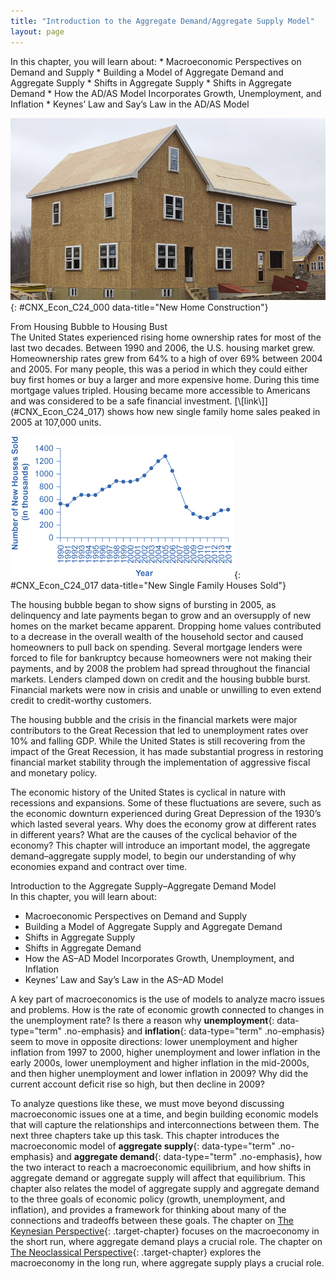 ```yaml
---
title: "Introduction to the Aggregate Demand/Aggregate Supply Model"
layout: page
---
```



<div data-type="abstract" markdown="1">
In this chapter, you will learn about:
* Macroeconomic Perspectives on Demand and Supply
* Building a Model of Aggregate Demand and Aggregate Supply
* Shifts in Aggregate Supply
* Shifts in Aggregate Demand
* How the AD/AS Model Incorporates Growth, Unemployment, and Inflation
* Keynes’ Law and Say’s Law in the AD/AS Model

</div>

<?cnx.eoc class="summary" title="Chapter Review"?>

<?cnx.eoc class="self-check-questions" title="Self-Check Questions"?>

<?cnx.eoc class="review-questions" title="Review Questions"?>

<?cnx.eoc class="critical-thinking" title="Critical Thinking Questions"?>

<?cnx.eoc class="problems" title="Problems"?>

<?cnx.eoc class="references" title="References"?>

 ![This photograph shows a new house under construction.](../resources/CNX_Econ_C24_000.jpg "At the peak of the housing bubble, many people across the country were able to secure the loans necessary to build new houses. (Credit: modification of work by Tim Pierce/Flickr Creative Commons)"){: #CNX_Econ_C24_000 data-title="New Home Construction"}

<div data-type="note" id="ch24mod00_bring" class="economics bringhome" data-label="" markdown="1">
<div data-type="title">
From Housing Bubble to Housing Bust
</div>
The United States experienced rising home ownership rates for most of the last two decades. Between 1990 and 2006, the U.S. housing market grew. Homeownership rates grew from 64% to a high of over 69% between 2004 and 2005. For many people, this was a period in which they could either buy first homes or buy a larger and more expensive home. During this time mortgage values tripled. Housing became more accessible to Americans and was considered to be a safe financial investment. [\[link\]](#CNX_Econ_C24_017) shows how new single family home sales peaked in 2005 at 107,000 units.

![The figure shows that single family house sales were highest in 2005 (to over 12,000 thousand) before plummeting drastically. In 2014, housing sales were over 400 thousand.](../resources/CNX_Econv1-2_C24_02.jpg "From the early 1990s up through 2005, the number of new single family houses sold rose steadily. In 2006, the number dropped dramatically and this dramatic decline continued through 2011. By 2014, the number of new houses sold had begun to climb back up, but the levels are still lower than those of 1990. (Source: U.S. Census Bureau)"){: #CNX_Econ_C24_017 data-title="New Single Family Houses Sold"}


The housing bubble began to show signs of bursting in 2005, as delinquency and late payments began to grow and an oversupply of new homes on the market became apparent. Dropping home values contributed to a decrease in the overall wealth of the household sector and caused homeowners to pull back on spending. Several mortgage lenders were forced to file for bankruptcy because homeowners were not making their payments, and by 2008 the problem had spread throughout the financial markets. Lenders clamped down on credit and the housing bubble burst. Financial markets were now in crisis and unable or unwilling to even extend credit to credit-worthy customers.

The housing bubble and the crisis in the financial markets were major contributors to the Great Recession that led to unemployment rates over 10% and falling GDP. While the United States is still recovering from the impact of the Great Recession, it has made substantial progress in restoring financial market stability through the implementation of aggressive fiscal and monetary policy.

The economic history of the United States is cyclical in nature with recessions and expansions. Some of these fluctuations are severe, such as the economic downturn experienced during Great Depression of the 1930’s which lasted several years. Why does the economy grow at different rates in different years? What are the causes of the cyclical behavior of the economy? This chapter will introduce an important model, the aggregate demand–aggregate supply model, to begin our understanding of why economies expand and contract over time.

</div>

<div data-type="note" id="ch24mod00_obj" class="economics chapter-objectives" data-label="" markdown="1">
<div data-type="title">
Introduction to the Aggregate Supply–Aggregate Demand Model
</div>
In this chapter, you will learn about:

* Macroeconomic Perspectives on Demand and Supply
* Building a Model of Aggregate Supply and Aggregate Demand
* Shifts in Aggregate Supply
* Shifts in Aggregate Demand
* How the AS–AD Model Incorporates Growth, Unemployment, and Inflation
* Keynes’ Law and Say’s Law in the AS–AD Model

</div>

A key part of macroeconomics is the use of models to analyze macro issues and problems. How is the rate of economic growth connected to changes in the unemployment rate? Is there a reason why **unemployment**{: data-type="term" .no-emphasis} and **inflation**{: data-type="term" .no-emphasis} seem to move in opposite directions: lower unemployment and higher inflation from 1997 to 2000, higher unemployment and lower inflation in the early 2000s, lower unemployment and higher inflation in the mid-2000s, and then higher unemployment and lower inflation in 2009? Why did the current account deficit rise so high, but then decline in 2009?

To analyze questions like these, we must move beyond discussing macroeconomic issues one at a time, and begin building economic models that will capture the relationships and interconnections between them. The next three chapters take up this task. This chapter introduces the macroeconomic model of **aggregate supply**{: data-type="term" .no-emphasis} and **aggregate demand**{: data-type="term" .no-emphasis}, how the two interact to reach a macroeconomic equilibrium, and how shifts in aggregate demand or aggregate supply will affect that equilibrium. This chapter also relates the model of aggregate supply and aggregate demand to the three goals of economic policy (growth, unemployment, and inflation), and provides a framework for thinking about many of the connections and tradeoffs between these goals. The chapter on [The Keynesian Perspective](/m48749){: .target-chapter} focuses on the macroeconomy in the short run, where aggregate demand plays a crucial role. The chapter on [The Neoclassical Perspective](/m48756){: .target-chapter} explores the macroeconomy in the long run, where aggregate supply plays a crucial role.

